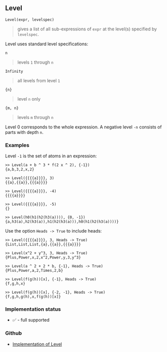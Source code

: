 ## Level

```
Level(expr, levelspec)
```

> gives a list of all sub-expressions of `expr` at the level(s) specified by `levelspec`.

Level uses standard level specifications:

```
n
```

> levels `1` through `n`

```
Infinity
```

> all levels from level `1`


```
{n}
```

> level `n` only

```
{m, n}
```

> levels `m` through `n`

Level 0 corresponds to the whole expression. A negative level `-n` consists of parts with depth `n`.

### Examples

Level `-1` is the set of atoms in an expression:

```
>> Level(a + b ^ 3 * f(2 x ^ 2), {-1})
{a,b,3,2,x,2}
 
>> Level({{{{a}}}}, 3)
{{a},{{a}},{{{a}}}} 
 
>> Level({{{{a}}}}, -4)
{{{{a}}}}
 
>> Level({{{{a}}}}, -5)
{}
 
>> Level(h0(h1(h2(h3(a)))), {0, -1})
{a,h3(a),h2(h3(a)),h1(h2(h3(a))),h0(h1(h2(h3(a))))} 
```

Use the option `Heads -> True` to include heads:

```
>> Level({{{{a}}}}, 3, Heads -> True)
{List,List,List,{a},{{a}},{{{a}}}} 
 
>> Level(x^2 + y^3, 3, Heads -> True)
{Plus,Power,x,2,x^2,Power,y,3,y^3} 
 
>> Level(a ^ 2 + 2 * b, {-1}, Heads -> True)
{Plus,Power,a,2,Times,2,b} 
 
>> Level(f(g(h))[x], {-1}, Heads -> True)
{f,g,h,x}
 
>> Level(f(g(h))[x], {-2, -1}, Heads -> True)
{f,g,h,g(h),x,f(g(h))[x]} 
```






### Implementation status

* &#x2705; - full supported

### Github

* [Implementation of Level](https://github.com/axkr/symja_android_library/blob/master/symja_android_library/matheclipse-core/src/main/java/org/matheclipse/core/builtin/ListFunctions.java#L4185) 
